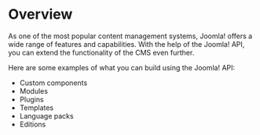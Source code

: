 # Overview

As one of the most popular content management systems, Joomla! offers a wide range of features and capabilities. With the help of the Joomla! API, you can extend the functionality of the CMS even further.

Here are some examples of what you can build using the Joomla! API:

- Custom components
- Modules
- Plugins
- Templates
- Language packs
- Editions
